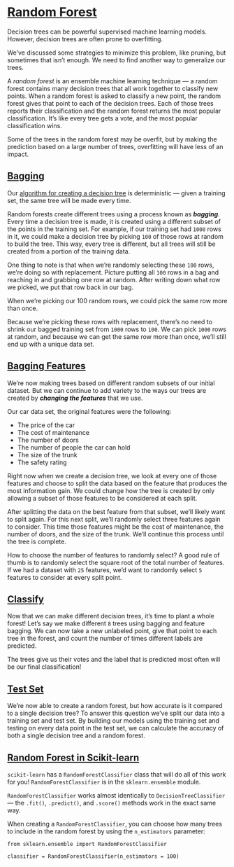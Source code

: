 # [Random Forest](https://www.codecademy.com/courses/machine-learning/lessons/ml-random-forest/exercises/random-forest)

Decision trees can be powerful supervised machine learning models. 
However, decision trees are often prone to overfitting.

We’ve discussed some strategies to minimize this problem, like pruning, but sometimes that isn’t enough.
We need to find another way to generalize our trees. 

A *random forest* is an ensemble machine learning technique — a random forest contains many decision trees that all work together to classify new points.
When a random forest is asked to classify a new point, the random forest gives that point to each of the decision trees.
Each of those trees reports their classification and the random forest returns the most popular classification.
It’s like every tree gets a vote, and the most popular classification wins.

Some of the trees in the random forest may be overfit, but by making the prediction based on a large number of trees, overfitting will have less of an impact.

## [Bagging](https://www.codecademy.com/courses/machine-learning/lessons/ml-random-forest/exercises/bagging-i)

Our [algorithm for creating a decision tree](https://github.com/lendoo73/Challenge-Project-of-CodeCademy/tree/master/python/Learn_the_Basics_of_Machine_Learning/Decision_Trees) 
is deterministic — given a training set, the same tree will be made every time.

Random forests create different trees using a process known as ***bagging***.
Every time a decision tree is made, it is created using a different subset of the points in the training set. 
For example, if our training set had `1000` rows in it, we could make a decision tree by picking `100` of those rows at random to build the tree. 
This way, every tree is different, but all trees will still be created from a portion of the training data.

One thing to note is that when we’re randomly selecting these `100` rows, we’re doing so with replacement. 
Picture putting all `100` rows in a bag and reaching in and grabbing one row at random. 
After writing down what row we picked, we put that row back in our bag.

When we’re picking our 100 random rows, we could pick the same row more than once.

Because we’re picking these rows with replacement, there’s no need to shrink our bagged training set from `1000` rows to `100`. 
We can pick `1000` rows at random, and because we can get the same row more than once, we’ll still end up with a unique data set.

## [Bagging Features](https://www.codecademy.com/courses/machine-learning/lessons/ml-random-forest/exercises/bagging-ii)

We’re now making trees based on different random subsets of our initial dataset.
But we can continue to add variety to the ways our trees are created by ***changing the features*** that we use.

Our car data set, the original features were the following:
* The price of the car
* The cost of maintenance
* The number of doors
* The number of people the car can hold
* The size of the trunk
* The safety rating

Right now when we create a decision tree, we look at every one of those features and choose to split the data based on the feature that produces the most information gain.
We could change how the tree is created by only allowing a subset of those features to be considered at each split.

After splitting the data on the best feature from that subset, we’ll likely want to split again. 
For this next split, we’ll randomly select three features again to consider. 
This time those features might be the cost of maintenance, the number of doors, and the size of the trunk. 
We’ll continue this process until the tree is complete.

How to choose the number of features to randomly select?
A good rule of thumb is to randomly select the square root of the total number of features. 
If we had a dataset with `25` features, we’d want to randomly select `5` features to consider at every split point.

## [Classify](https://www.codecademy.com/courses/machine-learning/lessons/ml-random-forest/exercises/classify)

Now that we can make different decision trees, it’s time to plant a whole forest! 
Let’s say we make different `8` trees using bagging and feature bagging. 
We can now take a new unlabeled point, give that point to each tree in the forest, and count the number of times different labels are predicted.

The trees give us their votes and the label that is predicted most often will be our final classification! 

## [Test Set](https://www.codecademy.com/courses/machine-learning/lessons/ml-random-forest/exercises/test-set)

We’re now able to create a random forest, but how accurate is it compared to a single decision tree? 
To answer this question we’ve split our data into a training set and test set.
By building our models using the training set and testing on every data point in the test set, we can calculate the accuracy of both a single decision tree and a random forest.

## [Random Forest in Scikit-learn](https://www.codecademy.com/courses/machine-learning/lessons/ml-random-forest/exercises/sklearn-random-forest)

`scikit-learn` has a `RandomForestClassifier` class that will do all of this work for you! 
`RandomForestClassifier` is in the `sklearn.ensemble` module.

`RandomForestClassifier` works almost identically to `DecisionTreeClassifier` — the `.fit()`, `.predict()`, and `.score()` methods work in the exact same way.

When creating a `RandomForestClassifier`, you can choose how many trees to include in the random forest by using the `n_estimators` parameter:
```
from sklearn.ensemble import RandomForestClassifier

classifier = RandomForestClassifier(n_estimators = 100)
```





